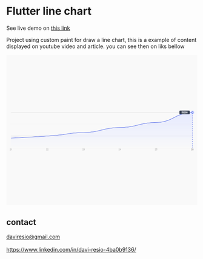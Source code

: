 # Flutter line chart

See live demo on <a href="https://flutter-line-chart.daviresio.com" target="_blank">this link</a>

Project using custom paint for draw a line chart, this is a example of content displayed on youtube video and article. you can see then on liks bellow


![](screenshot.png)

## contact
daviresio@gmail.com
<br><br>
https://www.linkedin.com/in/davi-resio-4ba0b9136/